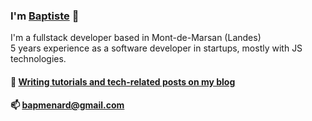 ### I'm [Baptiste](https://www.baptistemenard.com/about) 👋

I'm a fullstack developer based in Mont-de-Marsan (Landes)   
5 years experience as a software developer in startups, mostly with JS technologies.

#### 💬 [Writing tutorials and tech-related posts on my blog](https://www.baptistemenard.com)
#### 📫 bapmenard@gmail.com
